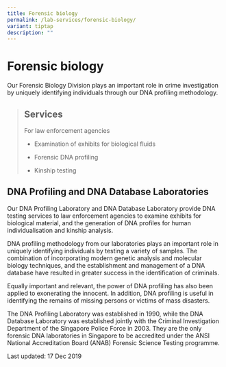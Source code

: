 ```yaml
---
title: Forensic biology
permalink: /lab-services/forensic-biology/
variant: tiptap
description: ""
---
```

<h1><strong>Forensic biology</strong></h1><p>Our Forensic Biology Division plays an important role in crime investigation by uniquely identifying individuals through our DNA profiling methodology.&nbsp;</p><blockquote><h2><strong>Services</strong></h2><p>For law enforcement agencies</p><ul data-tight="true" class="tight"><li><p>Examination of exhibits for biological fluids</p></li><li><p>Forensic DNA profiling</p></li><li><p>Kinship testing</p></li></ul></blockquote><h2><strong>DNA Profiling and DNA Database Laboratories</strong></h2><p>Our DNA Profiling Laboratory and DNA Database Laboratory provide DNA testing services to law enforcement agencies to examine exhibits for biological material, and the generation of DNA profiles for human individualisation and kinship analysis.</p><p>DNA profiling methodology from our laboratories plays an important role in uniquely identifying individuals by testing a variety of samples. The combination of incorporating modern genetic analysis and molecular biology techniques, and the establishment and management of a DNA database have resulted in greater success in the identification of criminals.</p><p>Equally important and relevant, the power of DNA profiling has also been applied to exonerating the innocent. In addition, DNA profiling is useful in identifying the remains of missing persons or victims of mass disasters.</p><p>The DNA Profiling Laboratory was established in 1990, while the DNA Database Laboratory was established jointly with the Criminal Investigation Department of the Singapore Police Force in 2003. They are the only forensic DNA laboratories in Singapore to be accredited under the ANSI National Accreditation Board (ANAB) Forensic Science Testing programme.</p><p>Last updated: 17 Dec 2019</p>